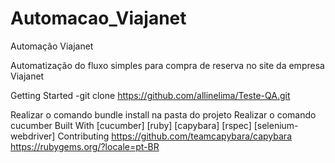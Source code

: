 # Automacao_Viajanet
Automação Viajanet

Automatização do fluxo simples para compra de reserva no site da empresa Viajanet

Getting Started
-git clone https://github.com/allinelima/Teste-QA.git

Realizar o comando bundle install na pasta do projeto
Realizar o comando cucumber
Built With
[cucumber]
[ruby]
[capybara]
[rspec]
[selenium-webdriver]
Contributing
https://github.com/teamcapybara/capybara https://rubygems.org/?locale=pt-BR
